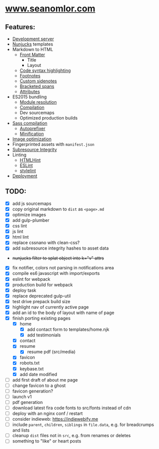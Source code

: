 # www.seanomlor.com

## Features:

- [Development server](https://www.browsersync.io)
- [Nunjucks](https://mozilla.github.io/nunjucks) templates
- Markdown to HTML
  - [Front Matter](https://jekyllrb.com/docs/front-matter)
    - Title
    - Layout
  - [Code syntax highlighting](https://prismjs.com)
  - [Footnotes](https://www.markdownguide.org/extended-syntax/#footnotes)
  - [Custom sidenotes](src/js/sidenotes.js)
  - [Bracketed spans](https://pandoc.org/MANUAL.html#extension-bracketed_spans)
  - [Attributes](https://www.npmjs.com/package/markdown-it-attrs)
- ES2015 bundling
  - [Module resolution](https://webpack.js.org)
  - [Compilation](https://babeljs.io)
  - Dev sourcemaps
  - Optimized production builds
- [Sass compilation](https://github.com/postcss/postcss)
  - [Autoprefixer](https://github.com/postcss/autoprefixer)
  - [Minification](https://github.com/leodido/postcss-clean)
- [Image optimization](https://github.com/imagemin/imagemin)
- Fingerprinted assets with `manifest.json`
- [Subresource Integrity](https://developer.mozilla.org/en-US/docs/Web/Security/Subresource_Integrity)
- Linting
  - [HTMLHint](https://htmlhint.io)
  - [ESLint](https://eslint.org)
  - [stylelint](https://github.com/stylelint/stylelint)
- [Deployment](https://rsync.samba.org)

## TODO:
- [x] add js sourcemaps
- [x] copy original markdown to `dist` as `<page>.md`
- [x] optimize images
- [x] add gulp-plumber
- [x] css lint
- [x] js lint
- [x] html lint
- [x] replace cssnano with clean-css?
- [x] add subresource integrity hashes to asset data
- ~~nunjucks filter to splat object into k="v" attrs~~
- [x] fix notifier, colors not parsing in notifications area
- [x] compile es6 javascript with import/exports
- [x] eslint for webpack
- [x] production build for webpack
- [x] deploy task
- [x] replace deprecated gulp-util
- [x] test drive prepack build size
- [x] highlight nav of currently active page
- [x] add an id to the body of layout with name of page
- [x] finish porting existing pages
  - [x] home
    - [x] add contact form to templates/home.njk
    - [x] add testimonials
  - [x] contact
  - [x] resume
    - [x] resume pdf (src/media)
  - [x] favicon
  - [x] robots.txt
  - [x] keybase.txt
  - [x] add date modified
- [ ] add first draft of about me page
- [ ] change favicon to a ghost
- [ ] favicon generation?
- [ ] launch v1
- [ ] pdf generation
- [ ] download latest fira code fonts to src/fonts instead of cdn
- [ ] deploy with an nginx conf / restart
- [ ] consider indieweb: https://indiewebify.me
- [ ] include `parent`, `children`, `siblings` in `file.data`, e.g. for breadcrumps and lists
- [ ] cleanup `dist` files not in `src`, e.g. from renames or deletes
- [ ] something to "like" or heart posts
